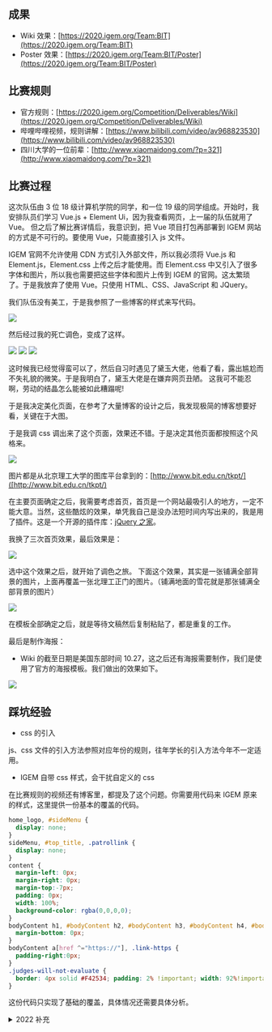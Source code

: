 ## 成果

- Wiki 效果：[https://2020.igem.org/Team:BIT](https://2020.igem.org/Team:BIT)
- Poster 效果：[https://2020.igem.org/Team:BIT/Poster](https://2020.igem.org/Team:BIT/Poster)

## 比赛规则

- 官方规则：[https://2020.igem.org/Competition/Deliverables/Wiki](https://2020.igem.org/Competition/Deliverables/Wiki)
- 哔哩哔哩视频，规则讲解：[https://www.bilibili.com/video/av968823530](https://www.bilibili.com/video/av968823530)
- 四川大学的一位前辈：[http://www.xiaomaidong.com/?p=321](http://www.xiaomaidong.com/?p=321)

## 比赛过程

这次队伍由 3 位 18 级计算机学院的同学，和一位 19 级的同学组成。开始时，我安排队员们学习 Vue.js + Element Ui，因为我查看网页，上一届的队伍就用了 Vue。
但之后了解比赛详情后，我意识到，把 Vue 项目打包再部署到 IGEM 网站的方式是不可行的。要使用 Vue，只能直接引入 js 文件。

IGEM 官网不允许使用 CDN 方式引入外部文件，所以我必须将 Vue.js 和 Element.js，Element.css 上传之后才能使用。而 Element.css 中又引入了很多字体和图片，所以我也需要把这些字体和图片上传到 IGEM 的官网。这太繁琐了。于是我放弃了使用 Vue。只使用 HTML、CSS、JavaScript 和 JQuery。

我们队伍没有美工，于是我参照了一些博客的样式来写代码。

![](./assets/igem1.png)

然后经过我的死亡调色，变成了这样。

![](./assets/igem2.png)
![](./assets/igem3.png)
![](./assets/igem4.png)

这时候我已经觉得蛮可以了，然后自习时遇见了黛玉大佬，他看了看，露出尴尬而不失礼貌的微笑。于是我明白了，黛玉大佬是在嫌弃网页丑陋。
这我可不能忍啊，劳动的结晶怎么能被如此糟蹋呢!

于是我决定美化页面，在参考了大量博客的设计之后，我发现极简的博客想要好看，关键在于大图。

于是我调 css 调出来了这个页面，效果还不错。于是决定其他页面都按照这个风格来。

![](./assets/igem5.png)

图片都是从北京理工大学的图库平台拿到的：[http://www.bit.edu.cn/tkpt/]([http://www.bit.edu.cn/tkpt/)

在主要页面确定之后，我需要考虑首页，首页是一个网站最吸引人的地方，一定不能大意。当然，这些酷炫的效果，单凭我自己是没办法短时间内写出来的，我是用了插件。这是一个开源的插件库：[jQuery 之家](http://www.htmleaf.com/)。

我换了三次首页效果，最后效果是：

![](./assets/igem6.gif)


选中这个效果之后，就开始了调色之旅。
下面这个效果，其实是一张铺满全部背景的图片，上面再覆盖一张北理工正门的图片。（铺满地面的雪花就是那张铺满全部背景的图片）

![](./assets/igem7.png)

在模板全部确定之后，就是等待文稿然后复制粘贴了，都是重复的工作。

最后是制作海报：

- Wiki 的截至日期是美国东部时间 10.27，这之后还有海报需要制作，我们是使用了官方的海报模板。我们做出的效果如下。

![](./assets/igem8.gif)

## 踩坑经验

- css 的引入
  
js、css 文件的引入方法参照对应年份的规则，往年学长的引入方法今年不一定适用。

- IGEM 自带 css 样式，会干扰自定义的 css

在比赛规则的视频还有博客里，都提及了这个问题。你需要用代码来 IGEM 原来的样式，这里提供一份基本的覆盖的代码。

```css
home_logo, #sideMenu {
  display: none;
}
sideMenu, #top_title, .patrollink {
  display: none;
}
content {
  margin-left: 0px;
  margin-right: 0px;
  margin-top:-7px;
  padding: 0px;
  width: 100%;
  background-color: rgba(0,0,0,0);
}
bodyContent h1, #bodyContent h2, #bodyContent h3, #bodyContent h4, #bodyContent h5 {
  margin-bottom: 0px;
}
bodyContent a[href ^="https://"], .link-https {
  padding-right:0px;
}
.judges-will-not-evaluate {
  border: 4px solid #F42534; padding: 2% !important; width: 92%!important;
}
```

这份代码只实现了基础的覆盖，具体情况还需要具体分析。

<details>
  <summary>2022 补充</summary>

- 如果后续学弟学妹熟悉 Vue 框架，建议还是使用 Vue。因为当网页基本样式调好后，如果使用 Vue，可以把文本都放在 Vue 实例中的 data 中，而不需要手动复制黏贴，这会节省很多时间。
  
- IGEM 其实看重的还是 CSS 效果，如果 CSS 功底或者审美不好，建议还是多找一些 CSS 插件。
</details>
